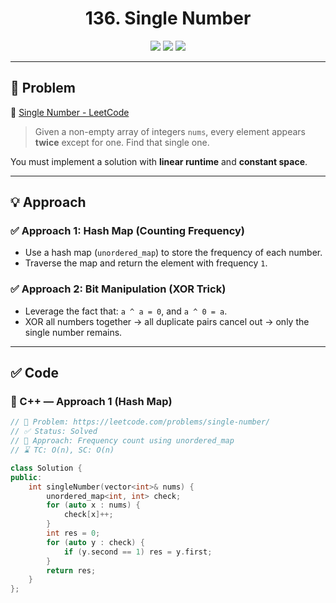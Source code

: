 <h1 align="center">136. Single Number</h1>

<p align="center">
  <img src="https://img.shields.io/badge/Difficulty-Easy-brightgreen?style=for-the-badge" />
  <img src="https://img.shields.io/badge/Status-Solved-success?style=for-the-badge" />
  <img src="https://img.shields.io/badge/Language-C++-blue?style=for-the-badge" />
</p>

---

## 📘 Problem

🔗 [Single Number - LeetCode](https://leetcode.com/problems/single-number/)  
> Given a non-empty array of integers `nums`, every element appears **twice** except for one. Find that single one.

You must implement a solution with **linear runtime** and **constant space**.

---

## 💡 Approach

### ✅ Approach 1: Hash Map (Counting Frequency)
- Use a hash map (`unordered_map`) to store the frequency of each number.
- Traverse the map and return the element with frequency `1`.

### ✅ Approach 2: Bit Manipulation (XOR Trick)
- Leverage the fact that: `a ^ a = 0`, and `a ^ 0 = a`.
- XOR all numbers together → all duplicate pairs cancel out → only the single number remains.

---

## ✅ Code

### 🔹 C++ — Approach 1 (Hash Map)

```cpp
// 📌 Problem: https://leetcode.com/problems/single-number/
// ✅ Status: Solved
// 🧠 Approach: Frequency count using unordered_map
// ⌛ TC: O(n), SC: O(n)

class Solution {
public:
    int singleNumber(vector<int>& nums) {
        unordered_map<int, int> check;
        for (auto x : nums) {
            check[x]++;
        }
        int res = 0;
        for (auto y : check) {
            if (y.second == 1) res = y.first;
        }
        return res;
    }
};
